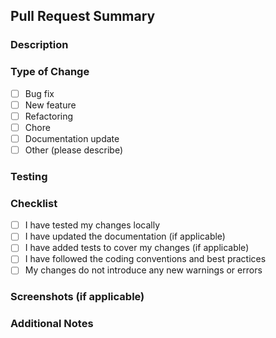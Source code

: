 ## Pull Request Summary

### Description
<!-- Provide a brief description of the changes made in this PR -->

### Type of Change
<!-- Select the appropriate option(s) -->
- [ ] Bug fix
- [ ] New feature
- [ ] Refactoring
- [ ] Chore
- [ ] Documentation update
- [ ] Other (please describe)

### Testing
<!-- Describe how you tested the changes and any additional testing that needs to be done -->

### Checklist
<!-- Go over the following points, and put an `x` in all the boxes that apply -->
- [ ] I have tested my changes locally
- [ ] I have updated the documentation (if applicable)
- [ ] I have added tests to cover my changes (if applicable)
- [ ] I have followed the coding conventions and best practices
- [ ] My changes do not introduce any new warnings or errors

### Screenshots (if applicable)
<!-- If applicable, add screenshots or GIFs to help illustrate the changes -->

### Additional Notes
<!-- Add any additional notes or comments here -->